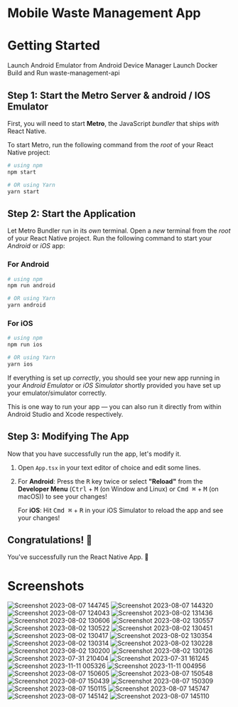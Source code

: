 # Mobile Waste Management App

# Getting Started

 Launch Android Emulator from Android Device Manager 
 Launch Docker Build and Run waste-management-api
 
## Step 1: Start the Metro Server & android / IOS Emulator

First, you will need to start **Metro**, the JavaScript _bundler_ that ships _with_ React Native.

To start Metro, run the following command from the _root_ of your React Native project:

```bash
# using npm
npm start

# OR using Yarn
yarn start
```

## Step 2: Start the Application

Let Metro Bundler run in its _own_ terminal. Open a _new_ terminal from the _root_ of your React Native project. Run the following command to start your _Android_ or _iOS_ app:

### For Android

```bash
# using npm
npm run android

# OR using Yarn
yarn android
```

### For iOS

```bash
# using npm
npm run ios

# OR using Yarn
yarn ios
```

If everything is set up _correctly_, you should see your new app running in your _Android Emulator_ or _iOS Simulator_ shortly provided you have set up your emulator/simulator correctly.

This is one way to run your app — you can also run it directly from within Android Studio and Xcode respectively.

## Step 3: Modifying The App

Now that you have successfully run the app, let's modify it.

1. Open `App.tsx` in your text editor of choice and edit some lines.
2. For **Android**: Press the <kbd>R</kbd> key twice or select **"Reload"** from the **Developer Menu** (<kbd>Ctrl</kbd> + <kbd>M</kbd> (on Window and Linux) or <kbd>Cmd ⌘</kbd> + <kbd>M</kbd> (on macOS)) to see your changes!

   For **iOS**: Hit <kbd>Cmd ⌘</kbd> + <kbd>R</kbd> in your iOS Simulator to reload the app and see your changes!

## Congratulations! :tada:

You've successfully run the React Native App. :partying_face:

# Screenshots

![Screenshot 2023-08-07 144745](https://github.com/Gerry1717/Frontend-Waste-Management-App/assets/115725267/5ef818df-6ba4-4c36-b102-ce2c40bf25c5)
![Screenshot 2023-08-07 144320](https://github.com/Gerry1717/Frontend-Waste-Management-App/assets/115725267/4847efc9-465f-48a5-ac19-663504397d9e)
![Screenshot 2023-08-07 124043](https://github.com/Gerry1717/Frontend-Waste-Management-App/assets/115725267/2430cd8b-6496-432e-b3cf-ebd12655a21d)
![Screenshot 2023-08-02 131436](https://github.com/Gerry1717/Frontend-Waste-Management-App/assets/115725267/bfb543a2-b97f-4a76-b855-bbd70cc4ae5d)
![Screenshot 2023-08-02 130606](https://github.com/Gerry1717/Frontend-Waste-Management-App/assets/115725267/93874e2d-fa52-42bd-88b4-eb42bb0d8090)
![Screenshot 2023-08-02 130557](https://github.com/Gerry1717/Frontend-Waste-Management-App/assets/115725267/723f1f21-bc2c-44ce-b89c-9934ed98ef33)
![Screenshot 2023-08-02 130522](https://github.com/Gerry1717/Frontend-Waste-Management-App/assets/115725267/b634538e-d419-4e8d-a261-931c8f18a8cb)
![Screenshot 2023-08-02 130451](https://github.com/Gerry1717/Frontend-Waste-Management-App/assets/115725267/f99bf0f7-acd8-45ce-b0c6-4dee978f7e27)
![Screenshot 2023-08-02 130417](https://github.com/Gerry1717/Frontend-Waste-Management-App/assets/115725267/ea455957-5851-467b-9a3b-3b76a872d82e)
![Screenshot 2023-08-02 130354](https://github.com/Gerry1717/Frontend-Waste-Management-App/assets/115725267/56875fff-918e-4702-a0fd-8842dd17239b)
![Screenshot 2023-08-02 130314](https://github.com/Gerry1717/Frontend-Waste-Management-App/assets/115725267/94219743-5246-4007-a441-0e5f1c4ac3ca)
![Screenshot 2023-08-02 130228](https://github.com/Gerry1717/Frontend-Waste-Management-App/assets/115725267/d11a9fbb-15c5-4cbb-8278-17dc8ddf641b)
![Screenshot 2023-08-02 130200](https://github.com/Gerry1717/Frontend-Waste-Management-App/assets/115725267/a5d5945a-8732-45d6-b1c0-09125bd237cb)
![Screenshot 2023-08-02 130126](https://github.com/Gerry1717/Frontend-Waste-Management-App/assets/115725267/ddc28e66-9f75-4a77-9af4-081c5a5eb753)
![Screenshot 2023-07-31 210404](https://github.com/Gerry1717/Frontend-Waste-Management-App/assets/115725267/4a9866a0-65a1-4314-a25d-9b0e434df0a0)
![Screenshot 2023-07-31 161245](https://github.com/Gerry1717/Frontend-Waste-Management-App/assets/115725267/3034b563-e275-46e3-9861-6217cd9b98ab)
![Screenshot 2023-11-11 005326](https://github.com/Gerry1717/Frontend-Waste-Management-App/assets/115725267/3a2636e4-66a1-4cfd-b4a6-90e79d6e4721)
![Screenshot 2023-11-11 004956](https://github.com/Gerry1717/Frontend-Waste-Management-App/assets/115725267/b25a4353-977f-4448-829f-dce5a4763259)
![Screenshot 2023-08-07 150605](https://github.com/Gerry1717/Frontend-Waste-Management-App/assets/115725267/b9d95ff8-8f8c-4318-85af-ae8115439531)
![Screenshot 2023-08-07 150548](https://github.com/Gerry1717/Frontend-Waste-Management-App/assets/115725267/cd55c5e7-8b7d-43ad-b395-eecba060cadd)
![Screenshot 2023-08-07 150439](https://github.com/Gerry1717/Frontend-Waste-Management-App/assets/115725267/60e13a2e-5b71-4152-8771-8a21abf1ff5c)
![Screenshot 2023-08-07 150309](https://github.com/Gerry1717/Frontend-Waste-Management-App/assets/115725267/1c87d510-d35c-499a-ab2f-75803981e5e7)
![Screenshot 2023-08-07 150115](https://github.com/Gerry1717/Frontend-Waste-Management-App/assets/115725267/99fe639d-3edf-4fcd-94d6-833c4de1ff71)
![Screenshot 2023-08-07 145747](https://github.com/Gerry1717/Frontend-Waste-Management-App/assets/115725267/a7639200-e9c1-4477-b932-ae15a54d0f0a)
![Screenshot 2023-08-07 145142](https://github.com/Gerry1717/Frontend-Waste-Management-App/assets/115725267/47c57f8f-2979-4f09-83c1-d8e756f12122)
![Screenshot 2023-08-07 145110](https://github.com/Gerry1717/Frontend-Waste-Management-App/assets/115725267/fabe1649-3ce1-4649-b67d-3cf4a244b496)



